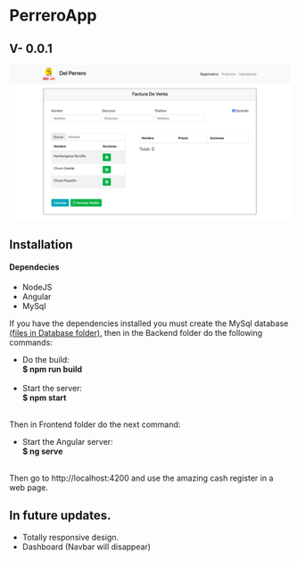 <h1>PerreroApp</h1>
<h2>V- 0.0.1</h2>
<img src="https://raw.githubusercontent.com/JuanDa237/Cash_Register/master/Images/Image.png" alt="AppImage.jpg">
<h2>Installation</h2>
<h4>Dependecies</h4>
<ul>
    <li>NodeJS</li>
    <li>Angular</li>
    <li>MySql</li>
</ul>
<p>If you have the dependencies installed you must create the MySql database <a href="https://github.com/JuanDa237/Cash_Register/tree/master/Database">(files in Database folder)</a>, then in the Backend folder do the following commands:</p>
<ul>
    <li>
        Do the build: <br>
        <strong>$ npm run build</strong>
    </li>
    <br>
    <li>
        Start the server: <br>
        <strong>$ npm start</strong>
    </li>
    <br>
</ul>
<p>Then in Frontend folder do the next command:</p>
<ul>
    <li>
        Start the Angular server:<br>
        <strong>$ ng serve</strong>
    </li>
    <br>
</ul>
<p>Then go to http://localhost:4200 and use the amazing cash register in a web page.</p>
<h2>In future updates.</h2>
<ul>      
    <li>Totally responsive design.</li>
    <li>Dashboard (Navbar will disappear)</li>
</ul>
